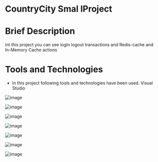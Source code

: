 # CountryCity Smal lProject

# Brief Description
int this project you can see login logout transactions and Redis-cache and In-Memory Cache actions 

# Tools and Technologies
- In this project following tools and technologies have been used.
Visual Studio



![image](https://github.com/tugrulaydos/CountryCity/assets/62428662/a1a77734-56ea-49a6-8f15-16013872886e)

![image](https://github.com/tugrulaydos/CountryCity/assets/62428662/cb6190eb-06ce-49eb-a46f-2abcd5e39eb5)

![image](https://github.com/tugrulaydos/CountryCity/assets/62428662/5a6875b8-1f70-432f-b344-a1dcec9152cd)

![image](https://github.com/tugrulaydos/CountryCity/assets/62428662/4bfee2dc-c0e6-4fda-b6f2-4de2d1f81fc7)

![image](https://github.com/tugrulaydos/CountryCity/assets/62428662/200a7b6a-1101-4e6e-bf63-f672d492869d)

![image](https://github.com/tugrulaydos/CountryCity/assets/62428662/96ccb729-da35-45c0-b478-b2034a4f7318)

![image](https://github.com/tugrulaydos/CountryCity/assets/62428662/a54876e7-b40e-4de6-8527-453bfb919664)

